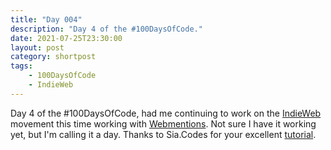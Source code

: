 ```yaml
---
title: "Day 004"
description: "Day 4 of the #100DaysOfCode."
date: 2021-07-25T23:30:00
layout: post
category: shortpost
tags:
    - 100DaysOfCode
    - IndieWeb
---
```


Day 4 of the #100DaysOfCode, had me continuing to work on the [IndieWeb](https://indieweb.org) movement this time working with [Webmentions](https://indieweb.org/Webmention). Not sure I have it working yet, but I'm calling it a day. Thanks to Sia.Codes for your excellent [tutorial](https://sia.codes/posts/webmentions-eleventy-in-depth/).
